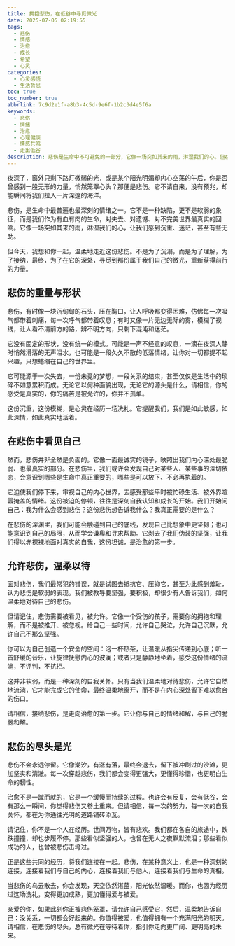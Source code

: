 ```yaml
---
title: 拥抱悲伤，在低谷中寻觅微光
date: 2025-07-05 02:19:55
tags:
  - 悲伤
  - 情感
  - 治愈
  - 成长
  - 希望
  - 心灵
categories:
  - 心灵感悟
  - 生活哲思
toc: true
toc_number: true
abbrlink: 7c9d2e1f-a8b3-4c5d-9e6f-1b2c3d4e5f6a
keywords:
  - 悲伤
  - 情绪
  - 治愈
  - 心理健康
  - 情感共鸣
  - 走出低谷
description: 悲伤是生命中不可避免的一部分，它像一场突如其来的雨，淋湿我们的心。但在这份沉重之下，也蕴藏着深刻的自我认知与成长的契机。本文将温柔地探讨悲伤的本质，引导我们如何接纳它、穿越它，最终在低谷中寻觅到属于自己的微光，重拾前行的力量。
---
```


夜深了，窗外只剩下路灯微弱的光，或是某个阳光明媚却内心空荡的午后，你是否曾感到一股无形的力量，悄然笼罩心头？那便是悲伤。它不请自来，没有预兆，却能瞬间将我们拉入一片深邃的海洋。

悲伤，是生命中最普遍也最深刻的情绪之一。它不是一种缺陷，更不是软弱的象征，而是我们作为有血有肉的生命，对失去、对遗憾、对不完美世界最真实的回响。它像一场突如其来的雨，淋湿我们的心，让我们感到沉重、迷茫，甚至有些无助。

但今天，我想和你一起，温柔地走近这份悲伤。不是为了沉溺，而是为了理解，为了接纳，最终，为了在它的深处，寻觅到那份属于我们自己的微光，重新获得前行的力量。

## 悲伤的重量与形状

悲伤，有时像一块沉甸甸的石头，压在胸口，让人呼吸都变得困难，仿佛每一次吸气都带着刺痛，每一次呼气都带着叹息；有时又像一片无边无际的雾，模糊了视线，让人看不清前方的路，辨不明方向，只剩下混沌和迷茫。

它没有固定的形状，没有统一的模式。可能是一声不经意的叹息，一滴在夜深人静时悄然滑落的无声泪水，也可能是一段久久不散的低落情绪，让你对一切都提不起兴趣，只想蜷缩在自己的世界里。

它可能源于一次失去，一份未竟的梦想，一段关系的结束，甚至仅仅是生活中的琐碎不如意累积而成。无论它以何种面貌出现，无论它的源头是什么，请相信，你的感受是真实的，你的痛苦是被允许的，你并不孤单。

这份沉重，这份模糊，是心灵在经历一场洗礼。它提醒我们，我们是如此敏感，如此深情，如此真实地活着。

## 在悲伤中看见自己

然而，悲伤并非全然是负面的。它像一面最诚实的镜子，映照出我们内心深处最脆弱、也最真实的部分。在悲伤里，我们或许会发现自己对某些人、某些事的深切依恋，会意识到哪些是生命中真正重要的，哪些是可以放下、不必再执着的。

它迫使我们停下来，审视自己的内心世界，去感受那些平时被忙碌生活、被外界喧嚣掩盖的情绪。这份被迫的停顿，往往是深刻自我认知和成长的开始。我们开始问自己：我为什么会感到悲伤？这份悲伤想告诉我什么？我真正需要的是什么？

在悲伤的深渊里，我们可能会触碰到自己的底线，发现自己比想象中更坚韧；也可能意识到自己的局限，从而学会谦卑和寻求帮助。它剥去了我们伪装的坚强，让我们得以赤裸裸地面对真实的自我，这份坦诚，是治愈的第一步。

## 允许悲伤，温柔以待

面对悲伤，我们最常犯的错误，就是试图去抵抗它、压抑它，甚至为此感到羞耻，认为悲伤是软弱的表现。我们被教导要坚强，要积极，却很少有人告诉我们，如何温柔地对待自己的悲伤。

但请记住，悲伤需要被看见，被允许。它像一个受伤的孩子，需要你的拥抱和理解，而不是被推开、被忽视。给自己一些时间，允许自己哭泣，允许自己沉默，允许自己不那么坚强。

你可以为自己创造一个安全的空间：泡一杯热茶，让温暖从指尖传递到心底；听一首舒缓的音乐，让旋律抚慰内心的波澜；或者只是静静地坐着，感受这份情绪的流淌，不评判，不抗拒。

这并非软弱，而是一种深刻的自我关怀。只有当我们温柔地对待悲伤，允许它自然地流淌，它才能完成它的使命，最终温柔地离开，而不是在内心深处留下难以愈合的伤口。

请相信，接纳悲伤，是走向治愈的第一步。它让你与自己的情绪和解，与自己的脆弱和解。

## 悲伤的尽头是光

悲伤不会永远停留。它像潮汐，有涨有落，最终会退去，留下被冲刷过的沙滩，更加坚实和清澈。每一次穿越悲伤，我们都会变得更强大，更懂得珍惜，也更明白生命的韧性。

治愈不是一蹴而就的，它是一个缓慢而持续的过程。也许会有反复，会有低谷，会有那么一瞬间，你觉得悲伤又卷土重来。但请相信，每一次的努力，每一次的自我关怀，都在为你通往光明的道路铺砖添瓦。

请记住，你不是一个人在经历。世间万物，皆有悲欢。我们都在各自的旅途中，跌跌撞撞，却也步履不停。那些看似坚强的人，也曾在无人之夜默默流泪；那些看似成功的人，也曾被悲伤击垮过。

正是这些共同的经历，将我们连接在一起。悲伤，在某种意义上，也是一种深刻的连接，连接着我们与自己的内心，连接着我们与他人，连接着我们与生命的真相。

当悲伤的乌云散去，你会发现，天空依然湛蓝，阳光依然温暖。而你，也因为经历过这场洗礼，变得更加成熟，更加懂得爱与被爱。

亲爱的你，如果此刻你正被悲伤笼罩，请允许自己感受它，然后，温柔地告诉自己：没关系，一切都会好起来的。你值得被爱，也值得拥有一个充满阳光的明天。请相信，在悲伤的尽头，总有微光在等待着你，指引你走向更广阔、更明亮的未来。